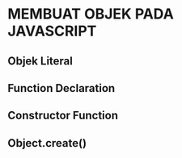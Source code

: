 # MEMBUAT OBJEK PADA JAVASCRIPT

## Objek Literal


## Function Declaration


## Constructor Function

## Object.create()